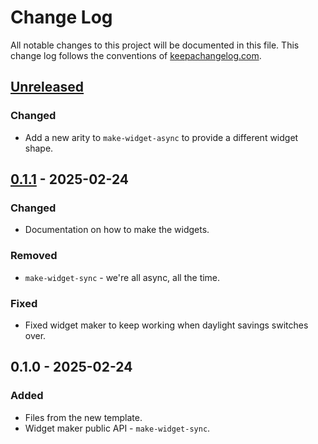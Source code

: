 # Change Log
All notable changes to this project will be documented in this file. This change log follows the conventions of [keepachangelog.com](http://keepachangelog.com/).

## [Unreleased]
### Changed
- Add a new arity to `make-widget-async` to provide a different widget shape.

## [0.1.1] - 2025-02-24
### Changed
- Documentation on how to make the widgets.

### Removed
- `make-widget-sync` - we're all async, all the time.

### Fixed
- Fixed widget maker to keep working when daylight savings switches over.

## 0.1.0 - 2025-02-24
### Added
- Files from the new template.
- Widget maker public API - `make-widget-sync`.

[Unreleased]: https://sourcehost.site/your-name/twitter/compare/0.1.1...HEAD
[0.1.1]: https://sourcehost.site/your-name/twitter/compare/0.1.0...0.1.1
